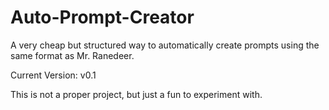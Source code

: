 # Auto-Prompt-Creator
A very cheap but structured way to automatically create prompts using the same format as Mr. Ranedeer.

Current Version: v0.1

This is not a proper project, but just a fun to experiment with.
